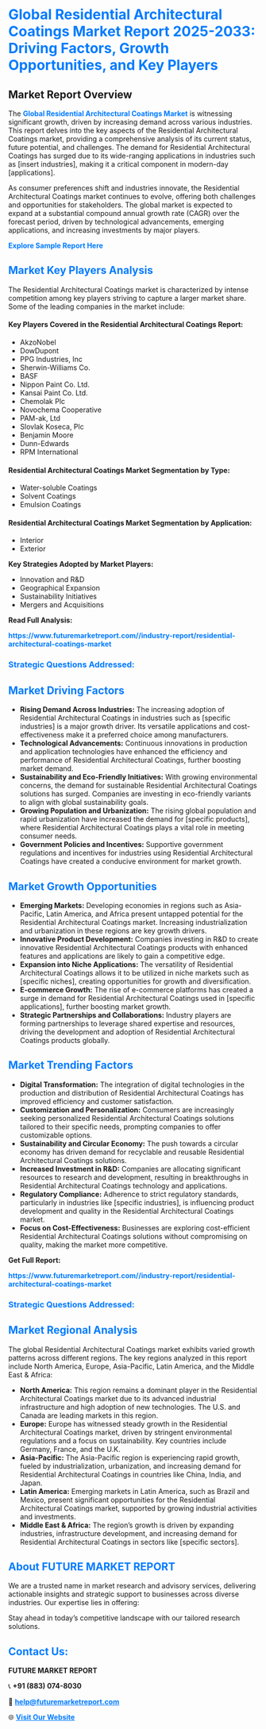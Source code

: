 <h1 style="color: #007BFF;">Global Residential Architectural Coatings Market Report 2025-2033: Driving Factors, Growth Opportunities, and Key Players</h1>

<section id="overview">
<h2>Market Report Overview</h2>
<p>The <a href="https://www.futuremarketreport.com//industry-report/residential-architectural-coatings-market" style="color: #007BFF; text-decoration: none;"><strong>Global Residential Architectural Coatings Market</strong></a> is witnessing significant growth, driven by increasing demand across various industries. This report delves into the key aspects of the Residential Architectural Coatings market, providing a comprehensive analysis of its current status, future potential, and challenges. The demand for Residential Architectural Coatings has surged due to its wide-ranging applications in industries such as [insert industries], making it a critical component in modern-day [applications].</p>
<p>As consumer preferences shift and industries innovate, the Residential Architectural Coatings market continues to evolve, offering both challenges and opportunities for stakeholders. The global market is expected to expand at a substantial compound annual growth rate (CAGR) over the forecast period, driven by technological advancements, emerging applications, and increasing investments by major players.</p>
</section>

<section id="overview">
<p><a href="https://www.futuremarketreport.com//request-sample/reportId=61919" style="color: #007BFF; text-decoration: none;"><strong>Explore Sample Report Here</strong></a></p>
</section>

<section id="key-players">
<h2 style="color: #007BFF;">Market Key Players Analysis</h2>
<p>The Residential Architectural Coatings market is characterized by intense competition among key players striving to capture a larger market share. Some of the leading companies in the market include:</p>
<h4>Key Players Covered in the Residential Architectural Coatings Report:</h4>
<ul><li>AkzoNobel</li><li>DowDupont</li><li>PPG Industries, Inc</li><li>Sherwin-Williams Co.</li><li>BASF</li><li>Nippon Paint Co. Ltd.</li><li>Kansai Paint Co. Ltd.</li><li>Chemolak Plc</li><li>Novochema Cooperative</li><li>PAM-ak, Ltd</li><li>Slovlak Koseca, Plc</li><li>Benjamin Moore</li><li>Dunn-Edwards</li><li>RPM International</li></ul>
<h4>Residential Architectural Coatings Market Segmentation by Type:</h4>
<ul><li>Water-soluble Coatings</li><li>Solvent Coatings</li><li>Emulsion Coatings</li></ul>

<h4>Residential Architectural Coatings Market Segmentation by Application:</h4>
<ul><li>Interior</li><li>Exterior</li></ul>
<p><strong>Key Strategies Adopted by Market Players:</strong></p>
<ul>
<li>Innovation and R&D</li>
<li>Geographical Expansion</li>
<li>Sustainability Initiatives</li>
<li>Mergers and Acquisitions</li>
</ul>
</section>

<section>
<p><strong>Read Full Analysis: </strong></p><a href="https://www.futuremarketreport.com//industry-report/residential-architectural-coatings-market" style="color: #007BFF; text-decoration: none;"><strong>https://www.futuremarketreport.com//industry-report/residential-architectural-coatings-market</strong></a>
<h3 style="color: #007BFF;">Strategic Questions Addressed:</h3>
</section>

<section id="driving-factors">
<h2 style="color: #007BFF;">Market Driving Factors</h2>
<ul>
<li><strong>Rising Demand Across Industries:</strong> The increasing adoption of Residential Architectural Coatings in industries such as [specific industries] is a major growth driver. Its versatile applications and cost-effectiveness make it a preferred choice among manufacturers.</li>
<li><strong>Technological Advancements:</strong> Continuous innovations in production and application technologies have enhanced the efficiency and performance of Residential Architectural Coatings, further boosting market demand.</li>
<li><strong>Sustainability and Eco-Friendly Initiatives:</strong> With growing environmental concerns, the demand for sustainable Residential Architectural Coatings solutions has surged. Companies are investing in eco-friendly variants to align with global sustainability goals.</li>
<li><strong>Growing Population and Urbanization:</strong> The rising global population and rapid urbanization have increased the demand for [specific products], where Residential Architectural Coatings plays a vital role in meeting consumer needs.</li>
<li><strong>Government Policies and Incentives:</strong> Supportive government regulations and incentives for industries using Residential Architectural Coatings have created a conducive environment for market growth.</li>
</ul>
</section>

<section id="growth-opportunities">
<h2 style="color: #007BFF;">Market Growth Opportunities</h2>
<ul>
<li><strong>Emerging Markets:</strong> Developing economies in regions such as Asia-Pacific, Latin America, and Africa present untapped potential for the Residential Architectural Coatings market. Increasing industrialization and urbanization in these regions are key growth drivers.</li>
<li><strong>Innovative Product Development:</strong> Companies investing in R&D to create innovative Residential Architectural Coatings products with enhanced features and applications are likely to gain a competitive edge.</li>
<li><strong>Expansion into Niche Applications:</strong> The versatility of Residential Architectural Coatings allows it to be utilized in niche markets such as [specific niches], creating opportunities for growth and diversification.</li>
<li><strong>E-commerce Growth:</strong> The rise of e-commerce platforms has created a surge in demand for Residential Architectural Coatings used in [specific applications], further boosting market growth.</li>
<li><strong>Strategic Partnerships and Collaborations:</strong> Industry players are forming partnerships to leverage shared expertise and resources, driving the development and adoption of Residential Architectural Coatings products globally.</li>
</ul>
</section>

<section id="trending-factors">
<h2 style="color: #007BFF;">Market Trending Factors</h2>
<ul>
<li><strong>Digital Transformation:</strong> The integration of digital technologies in the production and distribution of Residential Architectural Coatings has improved efficiency and customer satisfaction.</li>
<li><strong>Customization and Personalization:</strong> Consumers are increasingly seeking personalized Residential Architectural Coatings solutions tailored to their specific needs, prompting companies to offer customizable options.</li>
<li><strong>Sustainability and Circular Economy:</strong> The push towards a circular economy has driven demand for recyclable and reusable Residential Architectural Coatings solutions.</li>
<li><strong>Increased Investment in R&D:</strong> Companies are allocating significant resources to research and development, resulting in breakthroughs in Residential Architectural Coatings technology and applications.</li>
<li><strong>Regulatory Compliance:</strong> Adherence to strict regulatory standards, particularly in industries like [specific industries], is influencing product development and quality in the Residential Architectural Coatings market.</li>
<li><strong>Focus on Cost-Effectiveness:</strong> Businesses are exploring cost-efficient Residential Architectural Coatings solutions without compromising on quality, making the market more competitive.</li>
</ul>
</section>

<section>
<p><strong>Get Full Report: </strong></p><a href="https://www.futuremarketreport.com//industry-report/residential-architectural-coatings-market" style="color: #007BFF; text-decoration: none;"><strong>https://www.futuremarketreport.com//industry-report/residential-architectural-coatings-market</strong></a>
<h3 style="color: #007BFF;">Strategic Questions Addressed:</h3>
</section>


<section id="regional-analysis">
<h2 style="color: #007BFF;">Market Regional Analysis</h2>
<p>The global Residential Architectural Coatings market exhibits varied growth patterns across different regions. The key regions analyzed in this report include North America, Europe, Asia-Pacific, Latin America, and the Middle East & Africa:</p>
<ul>
<li><strong>North America:</strong> This region remains a dominant player in the Residential Architectural Coatings market due to its advanced industrial infrastructure and high adoption of new technologies. The U.S. and Canada are leading markets in this region.</li>
<li><strong>Europe:</strong> Europe has witnessed steady growth in the Residential Architectural Coatings market, driven by stringent environmental regulations and a focus on sustainability. Key countries include Germany, France, and the U.K.</li>
<li><strong>Asia-Pacific:</strong> The Asia-Pacific region is experiencing rapid growth, fueled by industrialization, urbanization, and increasing demand for Residential Architectural Coatings in countries like China, India, and Japan.</li>
<li><strong>Latin America:</strong> Emerging markets in Latin America, such as Brazil and Mexico, present significant opportunities for the Residential Architectural Coatings market, supported by growing industrial activities and investments.</li>
<li><strong>Middle East & Africa:</strong> The region’s growth is driven by expanding industries, infrastructure development, and increasing demand for Residential Architectural Coatings in sectors like [specific sectors].</li>
</ul>
</section>

<footer>
<h2 style="color: #007BFF;">About FUTURE MARKET REPORT</h2>
<p>We are a trusted name in market research and advisory services, delivering actionable insights and strategic support to businesses across diverse industries. Our expertise lies in offering:</p>

<p>Stay ahead in today’s competitive landscape with our tailored research solutions.</p>

<h2 style="color: #007BFF;">Contact Us:</h2>
<p><strong>FUTURE MARKET REPORT</strong></p>
<p>📞 <strong>+91 (883) 074-8030</strong></p>
<p>📧 <strong><a href="mailto:help@futuremarketreport.com" style="color: #007BFF;">help@futuremarketreport.com</a></strong></p>
<p>🌐 <strong><a href="https://www.futuremarketreport.com/" style="color: #007BFF;">Visit Our Website</a></strong></p>
</footer>